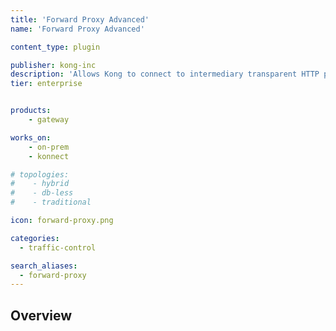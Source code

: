 ```yaml
---
title: 'Forward Proxy Advanced'
name: 'Forward Proxy Advanced'

content_type: plugin

publisher: kong-inc
description: 'Allows Kong to connect to intermediary transparent HTTP proxies'
tier: enterprise


products:
    - gateway

works_on:
    - on-prem
    - konnect

# topologies:
#    - hybrid
#    - db-less
#    - traditional

icon: forward-proxy.png

categories:
  - traffic-control

search_aliases:
  - forward-proxy
---
```


## Overview
